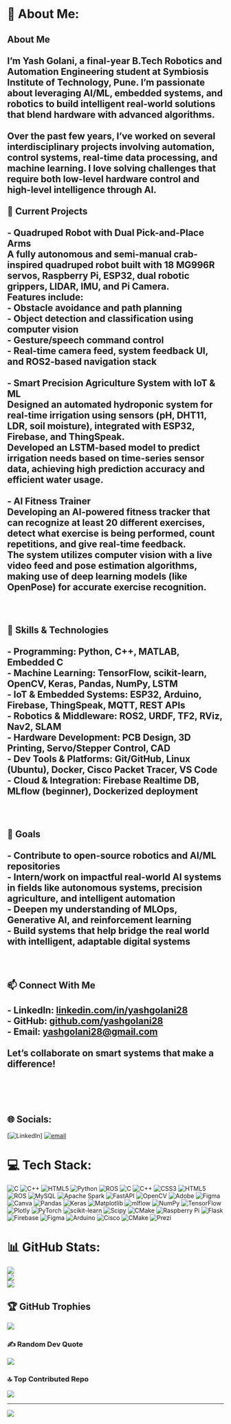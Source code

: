 # 💫 About Me:
## About Me<br><br>I’m **Yash Golani**, a final-year **B.Tech Robotics and Automation Engineering** student at **Symbiosis Institute of Technology**, Pune. I’m passionate about leveraging **AI/ML**, **embedded systems**, and **robotics** to build intelligent real-world solutions that blend hardware with advanced algorithms.<br><br>Over the past few years, I’ve worked on several interdisciplinary projects involving automation, control systems, real-time data processing, and machine learning. I love solving challenges that require both low-level hardware control and high-level intelligence through AI.<br><br>🔧 Current Projects<br><br>- **Quadruped Robot with Dual Pick-and-Place Arms**  <br>  A fully autonomous and semi-manual crab-inspired quadruped robot built with 18 MG996R servos, Raspberry Pi, ESP32, dual robotic grippers, LIDAR, IMU, and Pi Camera.  <br>  Features include:<br>  - Obstacle avoidance and path planning<br>  - Object detection and classification using computer vision<br>  - Gesture/speech command control<br>  - Real-time camera feed, system feedback UI, and ROS2-based navigation stack<br><br>- **Smart Precision Agriculture System with IoT & ML**  <br>  Designed an automated hydroponic system for real-time irrigation using sensors (pH, DHT11, LDR, soil moisture), integrated with ESP32, Firebase, and ThingSpeak.  <br>  Developed an **LSTM-based model** to predict irrigation needs based on time-series sensor data, achieving high prediction accuracy and efficient water usage.<br><br>- **AI Fitness Trainer**  <br>  Developing an AI-powered fitness tracker that can recognize at least 20 different exercises, detect what exercise is being performed, count repetitions, and give real-time feedback.<br>  The system utilizes computer vision with a live video feed and pose estimation algorithms, making use of deep learning models (like OpenPose) for accurate exercise recognition.<br><br><br><br> 🧠 Skills & Technologies<br><br>- **Programming**: Python, C++, MATLAB, Embedded C  <br>- **Machine Learning**: TensorFlow, scikit-learn, OpenCV, Keras, Pandas, NumPy, LSTM  <br>- **IoT & Embedded Systems**: ESP32, Arduino, Firebase, ThingSpeak, MQTT, REST APIs  <br>- **Robotics & Middleware**: ROS2, URDF, TF2, RViz, Nav2, SLAM  <br>- **Hardware Development**: PCB Design, 3D Printing, Servo/Stepper Control, CAD  <br>- **Dev Tools & Platforms**: Git/GitHub, Linux (Ubuntu), Docker, Cisco Packet Tracer, VS Code  <br>- **Cloud & Integration**: Firebase Realtime DB, MLflow (beginner), Dockerized deployment<br><br><br><br>🎯 Goals<br><br>- Contribute to open-source robotics and AI/ML repositories  <br>- Intern/work on impactful real-world AI systems in fields like autonomous systems, precision agriculture, and intelligent automation  <br>- Deepen my understanding of **MLOps**, **Generative AI**, and **reinforcement learning**  <br>- Build systems that help bridge the real world with intelligent, adaptable digital systems<br><br><br><br>📫 Connect With Me<br><br>- LinkedIn: [linkedin.com/in/yashgolani28](https://linkedin.com/in/yashgolani28)  <br>- GitHub: [github.com/yashgolani28](https://github.com/yashgolani28)  <br>- Email: yashgolani28@gmail.com  <br><br>Let’s collaborate on smart systems that make a difference!<br><br><br><br>


## 🌐 Socials:
[![LinkedIn](https://img.shields.io/badge/LinkedIn-%230077B5.svg?logo=linkedin&logoColor=white)] [![email](https://img.shields.io/badge/Email-D14836?logo=gmail&logoColor=white)](mailto:yashgolani287@gmail.com) 

# 💻 Tech Stack:
![C](https://img.shields.io/badge/c-%2300599C.svg?style=for-the-badge&logo=c&logoColor=white) ![C++](https://img.shields.io/badge/c++-%2300599C.svg?style=for-the-badge&logo=c%2B%2B&logoColor=white) ![HTML5](https://img.shields.io/badge/html5-%23E34F26.svg?style=for-the-badge&logo=html5&logoColor=white) ![Python](https://img.shields.io/badge/python-3670A0?style=for-the-badge&logo=python&logoColor=ffdd54) ![ROS](https://img.shields.io/badge/ros-%230A0FF9.svg?style=for-the-badge&logo=ros&logoColor=white) ![C](https://img.shields.io/badge/c-%2300599C.svg?style=for-the-badge&logo=c&logoColor=white) ![C++](https://img.shields.io/badge/c++-%2300599C.svg?style=for-the-badge&logo=c%2B%2B&logoColor=white) ![CSS3](https://img.shields.io/badge/css3-%231572B6.svg?style=for-the-badge&logo=css3&logoColor=white) ![HTML5](https://img.shields.io/badge/html5-%23E34F26.svg?style=for-the-badge&logo=html5&logoColor=white) ![ROS](https://img.shields.io/badge/ros-%230A0FF9.svg?style=for-the-badge&logo=ros&logoColor=white) ![MySQL](https://img.shields.io/badge/mysql-4479A1.svg?style=for-the-badge&logo=mysql&logoColor=white) ![Apache Spark](https://img.shields.io/badge/Apache%20Spark-FDEE21?style=for-the-badge&logo=apachespark&logoColor=black) ![FastAPI](https://img.shields.io/badge/FastAPI-005571?style=for-the-badge&logo=fastapi) ![OpenCV](https://img.shields.io/badge/opencv-%23white.svg?style=for-the-badge&logo=opencv&logoColor=white) ![Adobe](https://img.shields.io/badge/adobe-%23FF0000.svg?style=for-the-badge&logo=adobe&logoColor=white) ![Figma](https://img.shields.io/badge/figma-%23F24E1E.svg?style=for-the-badge&logo=figma&logoColor=white) ![Canva](https://img.shields.io/badge/Canva-%2300C4CC.svg?style=for-the-badge&logo=Canva&logoColor=white) ![Pandas](https://img.shields.io/badge/pandas-%23150458.svg?style=for-the-badge&logo=pandas&logoColor=white) ![Keras](https://img.shields.io/badge/Keras-%23D00000.svg?style=for-the-badge&logo=Keras&logoColor=white) ![Matplotlib](https://img.shields.io/badge/Matplotlib-%23ffffff.svg?style=for-the-badge&logo=Matplotlib&logoColor=black) ![mlflow](https://img.shields.io/badge/mlflow-%23d9ead3.svg?style=for-the-badge&logo=numpy&logoColor=blue) ![NumPy](https://img.shields.io/badge/numpy-%23013243.svg?style=for-the-badge&logo=numpy&logoColor=white) ![TensorFlow](https://img.shields.io/badge/TensorFlow-%23FF6F00.svg?style=for-the-badge&logo=TensorFlow&logoColor=white) ![Plotly](https://img.shields.io/badge/Plotly-%233F4F75.svg?style=for-the-badge&logo=plotly&logoColor=white) ![PyTorch](https://img.shields.io/badge/PyTorch-%23EE4C2C.svg?style=for-the-badge&logo=PyTorch&logoColor=white) ![scikit-learn](https://img.shields.io/badge/scikit--learn-%23F7931E.svg?style=for-the-badge&logo=scikit-learn&logoColor=white) ![Scipy](https://img.shields.io/badge/SciPy-%230C55A5.svg?style=for-the-badge&logo=scipy&logoColor=%white) ![CMake](https://img.shields.io/badge/CMake-%23008FBA.svg?style=for-the-badge&logo=cmake&logoColor=white) ![Raspberry Pi](https://img.shields.io/badge/-Raspberry_Pi-C51A4A?style=for-the-badge&logo=Raspberry-Pi) ![Flask](https://img.shields.io/badge/flask-%23000.svg?style=for-the-badge&logo=flask&logoColor=white) ![Firebase](https://img.shields.io/badge/firebase-%23039BE5.svg?style=for-the-badge&logo=firebase) ![Figma](https://img.shields.io/badge/figma-%23F24E1E.svg?style=for-the-badge&logo=figma&logoColor=white) ![Arduino](https://img.shields.io/badge/-Arduino-00979D?style=for-the-badge&logo=Arduino&logoColor=white) ![Cisco](https://img.shields.io/badge/cisco-%23049fd9.svg?style=for-the-badge&logo=cisco&logoColor=black) ![CMake](https://img.shields.io/badge/CMake-%23008FBA.svg?style=for-the-badge&logo=cmake&logoColor=white) ![Prezi](https://img.shields.io/badge/Prezi-%23000000.svg?style=for-the-badge&logo=Prezi&logoColor=white)
# 📊 GitHub Stats:
![](https://github-readme-stats.vercel.app/api?username=yashgolani28&theme=dark&hide_border=false&include_all_commits=false&count_private=false)<br/>
![](https://nirzak-streak-stats.vercel.app/?user=yashgolani28&theme=dark&hide_border=false)<br/>
![](https://github-readme-stats.vercel.app/api/top-langs/?username=yashgolani28&theme=dark&hide_border=false&include_all_commits=false&count_private=false&layout=compact)

## 🏆 GitHub Trophies
![](https://github-profile-trophy.vercel.app/?username=yashgolani28&theme=radical&no-frame=false&no-bg=true&margin-w=4)

### ✍️ Random Dev Quote
![](https://quotes-github-readme.vercel.app/api?type=horizontal&theme=radical)

### 🔝 Top Contributed Repo
![](https://github-contributor-stats.vercel.app/api?username=yashgolani28&limit=5&theme=dark&combine_all_yearly_contributions=true)

---
[![](https://visitcount.itsvg.in/api?id=yashgolani28&icon=0&color=0)](https://visitcount.itsvg.in)

<!-- Proudly created with GPRM ( https://gprm.itsvg.in ) -->
